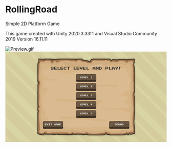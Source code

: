 # RollingRoad
Simple 2D Platform Game

This game created with Unity 2020.3.33f1 and Visual Studio Community 2019 Version 16.11.11 

<img src="https://github.com/cbglmehmet/RollingRoad/blob/main/Preview.gif" alt="Preview.gif">
<img src="https://github.com/cbglmehmet/RollingRoad/blob/main/Menu.PNG?raw=true" alt="Menu.PNG">
